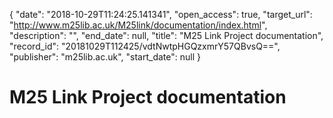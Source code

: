 {
  "date": "2018-10-29T11:24:25.141341", 
  "open_access": true, 
  "target_url": "http://www.m25lib.ac.uk/M25link/documentation/index.html", 
  "description": "", 
  "end_date": null, 
  "title": "M25 Link Project documentation", 
  "record_id": "20181029T112425/vdtNwtpHGQzxmrY57QBvsQ==", 
  "publisher": "m25lib.ac.uk", 
  "start_date": null
}

# M25 Link Project documentation

